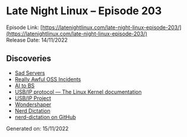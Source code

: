 # Late Night Linux – Episode 203
Episode Link: [https://latenightlinux.com/late-night-linux-episode-203/](https://latenightlinux.com/late-night-linux-episode-203/)  
Release Date: 14/11/2022
## Discoveries
* [Sad Servers](https://sadservers.com/)
* [Really Awful OSS Incidents](https://github.com/PayDevs/awful-oss-incidents)
* [AI to BS](https://addons.mozilla.org/en-US/firefox/addon/ai-to-bs/)
* [USB/IP protocol — The Linux Kernel documentation](https://docs.kernel.org/usb/usbip_protocol.html)
* [USB/IP Project](https://usbip.sourceforge.net/)
* [Wondershaper](https://github.com/magnific0/wondershaper)
* [Nerd Dictation](https://www.youtube.com/watch?v=T7sR-4DFhpQ)
* [nerd-dictation on GitHub](https://github.com/ideasman42/nerd-dictation)

Generated on: 15/11/2022